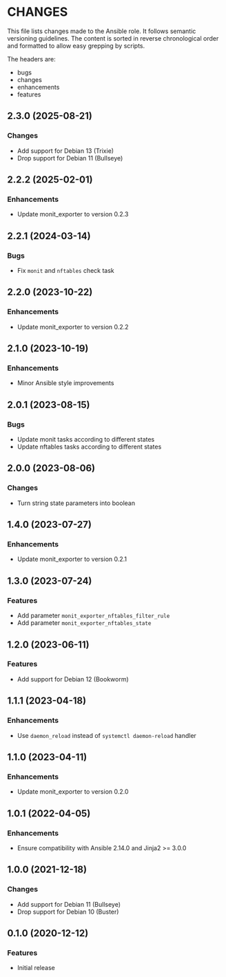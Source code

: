 # CHANGES

This file lists changes made to the Ansible role. It follows semantic versioning
guidelines. The content is sorted in reverse chronological order and formatted
to allow easy grepping by scripts.

The headers are:
- bugs
- changes
- enhancements
- features

## 2.3.0 (2025-08-21)

### Changes

- Add support for Debian 13 (Trixie)
- Drop support for Debian 11 (Bullseye)

## 2.2.2 (2025-02-01)

### Enhancements

- Update monit_exporter to version 0.2.3

## 2.2.1 (2024-03-14)

### Bugs

- Fix `monit` and `nftables` check task

## 2.2.0 (2023-10-22)

### Enhancements

- Update monit_exporter to version 0.2.2

## 2.1.0 (2023-10-19)

### Enhancements

- Minor Ansible style improvements

## 2.0.1 (2023-08-15)

### Bugs

- Update monit tasks according to different states
- Update nftables tasks according to different states

## 2.0.0 (2023-08-06)

### Changes

- Turn string state parameters into boolean

## 1.4.0 (2023-07-27)

### Enhancements

- Update monit_exporter to version 0.2.1

## 1.3.0 (2023-07-24)

### Features

- Add parameter `monit_exporter_nftables_filter_rule`
- Add parameter `monit_exporter_nftables_state`

## 1.2.0 (2023-06-11)

### Features

- Add support for Debian 12 (Bookworm)

## 1.1.1 (2023-04-18)

### Enhancements

- Use `daemon_reload` instead of `systemctl daemon-reload` handler

## 1.1.0 (2023-04-11)

### Enhancements

- Update monit_exporter to version 0.2.0

## 1.0.1 (2022-04-05)

### Enhancements

- Ensure compatibility with Ansible 2.14.0 and Jinja2 >= 3.0.0

## 1.0.0 (2021-12-18)

### Changes

- Add support for Debian 11 (Bullseye)
- Drop support for Debian 10 (Buster)

## 0.1.0 (2020-12-12)

### Features

- Initial release

